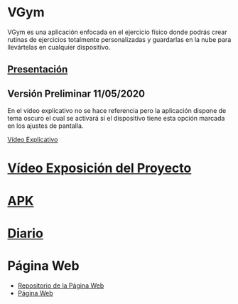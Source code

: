 # VGym
VGym es una aplicación enfocada en el ejercicio físico donde podrás crear rutinas de ejercicios totalmente personalizadas y guardarlas en la nube para llevártelas en cualquier dispositivo.

## [Presentación](https://github.com/AlvaroCamposVega/VGym/blob/master/Presentacion%20VGym.pdf)

## Versión Preliminar 11/05/2020
En el vídeo explicativo no se hace referencia pero la aplicación dispone de tema oscuro el cual se activará si el dispositivo tiene esta opción marcada en los ajustes de pantalla.


[Vídeo Explicativo](https://youtu.be/uRN8YME_WPk)

# [Vídeo Exposición del Proyecto](https://youtu.be/KjkWwK8VBHo)

# [APK](https://github.com/AlvaroCamposVega/VGym/tree/master/android/apk)

# [Diario](https://github.com/AlvaroCamposVega/VGym/blob/master/diario)

# Página Web
* [Repositorio de la Página Web](https://github.com/AlvaroCamposVega/VGym-web)
* [Página Web](https://alvarocamposvega.github.io/VGym-web/)
